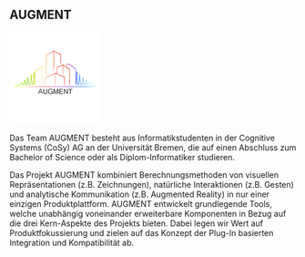 ## AUGMENT

<p class="logo"><img src="assets/img/projects/augment.png" /></p>

Das Team AUGMENT besteht aus Informatikstudenten in der Cognitive Systems (CoSy) AG an der Universität Bremen, 
die auf einen Abschluss zum Bachelor of Science oder als Diplom-Informatiker studieren.

Das Projekt AUGMENT kombiniert Berechnungsmethoden von visuellen Repräsentationen (z.B. Zeichnungen), 
natürliche Interaktionen (z.B. Gesten) und analytische Kommunikation (z.B. Augmented Reality) in nur einer einzigen 
Produktplattform. AUGMENT entwickelt grundlegende Tools, welche unabhängig voneinander erweiterbare Komponenten in 
Bezug auf die drei Kern-Aspekte des Projekts bieten. Dabei legen wir Wert auf Produktfokussierung und zielen auf 
das Konzept der Plug-In basierten Integration und Kompatibilität ab.
